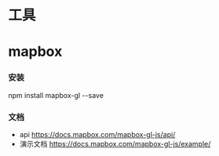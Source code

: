 <!--
 * @Date: 2021-04-23 11:31:56
 * @LastEditors: mark
 * @LastEditTime: 2021-04-23 17:36:26
 * @Description: 分享内容
 * 0. 分享当前地图做过到一些效果
 * 1. mapbox/leaflet从0到1
 * 2. mapbox/leaflet配置
 * 3. mapbox/leaflet绘制点线面
 * 4. 使用geojson.io工具获取地图数据
 * 5. 地图知识
 * 6. 其他工具
-->

# 工具

# mapbox

### 安装

npm install mapbox-gl --save

### 文档

- api
  https://docs.mapbox.com/mapbox-gl-js/api/
- 演示文档
  https://docs.mapbox.com/mapbox-gl-js/example/
